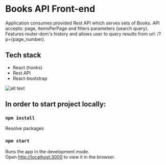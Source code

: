 # Books API Front-end
Application consumes provided Rest API which serves sets of Books.
API accepts: page, itemsPerPage and filters parameters (search query).
Features router-dom's history and allows user to query results from url: /?p={page_number}. 

## Tech stack
* React (hooks)
* Rest API
* React-bootstrap

![alt text](https://github.com/dbstylesnet/books-front-api/blob/master/screenshot.png)

## In order to start project locally:

### `npm install`
Resolve packages

### `npm start`
Runs the app in the development mode.<br />
Open [http://localhost:3000](http://localhost:3000) to view it in the browser.
